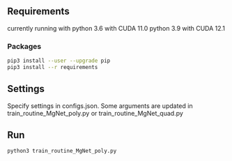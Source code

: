 ## Requirements
currently running with 
  python 3.6 with CUDA 11.0
  python 3.9 with CUDA 12.1
### Packages
```bash
pip3 install --user --upgrade pip
pip3 install --r requirements

```

## Settings
Specify settings in configs.json. Some arguments are updated in train_routine_MgNet_poly.py or train_routine_MgNet_quad.py

## Run

```bash
python3 train_routine_MgNet_poly.py
```
